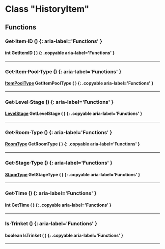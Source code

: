 # Class "HistoryItem"

## Functions

### Get·Item·ID () {: aria-label='Functions' }
#### int GetItemID ( ) {: .copyable aria-label='Functions' }

___
### Get·Item·Pool·Type () {: aria-label='Functions' }
#### [ItemPoolType](https://wofsauge.github.io/IsaacDocs/rep/enums/ItemPoolType.html) GetItemPoolType ( ) {: .copyable aria-label='Functions' }

___
### Get·Level·Stage () {: aria-label='Functions' }
#### [LevelStage](https://wofsauge.github.io/IsaacDocs/rep/enums/LevelStage.html) GetLevelStage ( ) {: .copyable aria-label='Functions' }

___
### Get·Room·Type () {: aria-label='Functions' }
#### [RoomType](https://wofsauge.github.io/IsaacDocs/rep/enums/RoomType.html) GetRoomType ( ) {: .copyable aria-label='Functions' }

___
### Get·Stage·Type () {: aria-label='Functions' }
#### [StageType](https://wofsauge.github.io/IsaacDocs/rep/enums/StageType.html) GetStageType ( ) {: .copyable aria-label='Functions' }

___
### Get·Time () {: aria-label='Functions' }
#### int GetTime ( ) {: .copyable aria-label='Functions' }

___
### Is·Trinket () {: aria-label='Functions' }
#### boolean IsTrinket ( ) {: .copyable aria-label='Functions' }

___